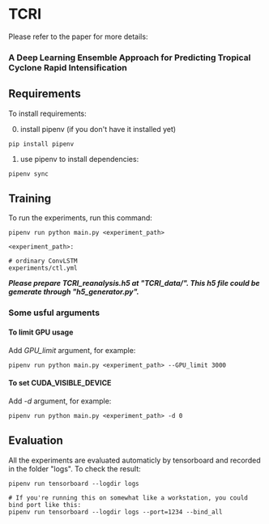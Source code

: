 # TCRI

Please refer to the paper for more details:
### A Deep Learning Ensemble Approach for Predicting Tropical Cyclone Rapid Intensification
 

## Requirements

To install requirements:

0. install pipenv (if you don't have it installed yet)
```setup
pip install pipenv
```
1. use pipenv to install dependencies:
```
pipenv sync
```

## Training

To run the experiments, run this command:

```train
pipenv run python main.py <experiment_path>

<experiment_path>:

# ordinary ConvLSTM
experiments/ctl.yml
```

***Please prepare TCRI_reanalysis.h5 at "TCRI_data/".
This h5 file could be gemerate through "h5_generator.py".***

### Some usful arguments

#### To limit GPU usage
Add *GPU_limit* argument, for example:
```args
pipenv run python main.py <experiment_path> --GPU_limit 3000
```

#### To set CUDA_VISIBLE_DEVICE
Add *-d* argument, for example:
```args
pipenv run python main.py <experiment_path> -d 0
```

## Evaluation

All the experiments are evaluated automaticly by tensorboard and recorded in the folder "logs".
To check the result:

```eval
pipenv run tensorboard --logdir logs

# If you're running this on somewhat like a workstation, you could bind port like this:
pipenv run tensorboard --logdir logs --port=1234 --bind_all
```
